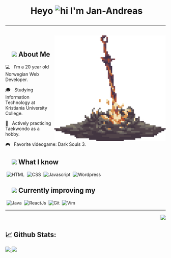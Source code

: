 # <p align="center">️ **Heyo <img src="https://user-images.githubusercontent.com/1303154/88677602-1635ba80-d120-11ea-84d8-d263ba5fc3c0.gif" width="28px" alt="hi"> I'm Jan-Andreas** </p>

---

<!-- Contact Hyperlinks
[![Linkedin Badge](https://img.shields.io/badge/-Jan&#8211;Andreas%20Rusnak-0e76a8?style=flat&labelColor=0e76a8&logo=linkedin&logoColor=white)](https://www.linkedin.com/in/janandreasrusnak/)
&nbsp;
[![Mail Badge](https://img.shields.io/badge/-janandreashorgenr@gmail.com-c0392b?style=flat&labelColor=c0392b&logo=gmail&logoColor=white)](mailto:janandreashorgenr@gmail.com)
&nbsp;
![visitors](https://visitor-badge.glitch.me/badge?page_id=janandreaskick.janandreaskick)  -->


</br>
<img align="right" alt="Bonfire" width="350" src="https://raw.githubusercontent.com/TanZng/TanZng/master/assets/bonefire.gif">
</br>

## &nbsp; &nbsp; <img src="https://i.imgur.com/8HsUjZa.gif" width="30"> **About Me**

<p align="left">💻 &nbsp; I'm a 20 year old Norwegian Web Developer.</p>

🎓 &nbsp; Studying Information Technology at Kristiania University College.

🥋 &nbsp; Actively practicing Taekwondo as a hobby.

🎮 &nbsp; Favorite videogame: Dark Souls 3.


## &nbsp; &nbsp; <img src="https://i.imgur.com/8HsUjZa.gif" width="30"> **What I know**

&nbsp;![HTML](https://img.shields.io/badge/html5%20-%23E34F26.svg?&style=for-the-badge&logo=html5&logoColor=white)
&nbsp;![CSS](https://img.shields.io/badge/css3%20-%231572B6.svg?&style=for-the-badge&logo=css3&logoColor=white)
&nbsp;![Javascript](https://img.shields.io/badge/-Javascript-ffb400?style=for-the-badge&logo=javascript&logoColor=ffff3f)
&nbsp;![Wordpress](https://img.shields.io/badge/-WORDPRESS-blue?style=for-the-badge&logo=wordpress)

## &nbsp; &nbsp; <img src="https://i.imgur.com/8HsUjZa.gif" width="30"> **Currently improving my**

&nbsp;![Java](https://img.shields.io/badge/-Java-orange?style=for-the-badge&logo=java)
&nbsp;![ReactJs](https://img.shields.io/badge/-React-blue?style=for-the-badge&logo=react)
&nbsp;![Git](https://img.shields.io/badge/git%20-%23F05032.svg?&style=for-the-badge&logo=git&logoColor=white)
&nbsp;![Vim](https://img.shields.io/badge/-VIM-019733?style=for-the-badge&logo=vim)

<hr>
 
<p align="right">
<img src="https://github-profile-trophy.vercel.app/?username=janandreaskick&column=7&theme=dracula&margin-w=10&"/>
</p>

## 📈 **Github Stats:**

<a href="https://github.com/janandreaskick">
<img width="440" src="https://github-readme-stats.vercel.app/api?username=janandreaskick&show_icons=true&include_all_commits=true&theme=tokyonight&count_private=true">
</a>
<a href="https://github.com/janandreaskick/github-readme-stats">
<img src="https://github-readme-stats.anuraghazra1.vercel.app/api/top-langs/?username=janandreaskick&layout=compact&theme=tokyonight" />
</a>
